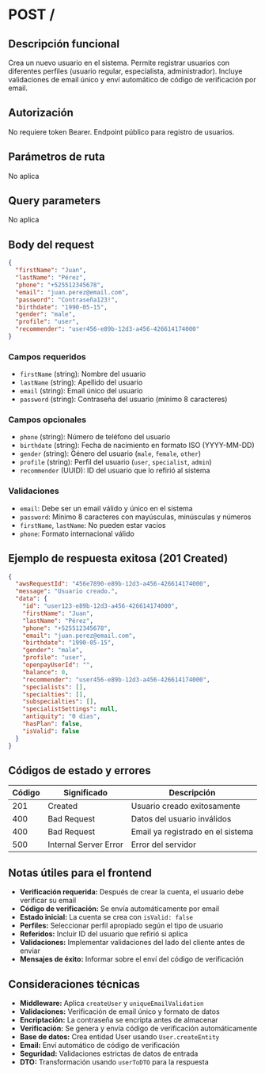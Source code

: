 # POST /

## Descripción funcional

Crea un nuevo usuario en el sistema. Permite registrar usuarios con diferentes perfiles (usuario regular, especialista, administrador). Incluye validaciones de email único y enví automático de código de verificación por email.

## Autorización

No requiere token Bearer. Endpoint público para registro de usuarios.

## Parámetros de ruta

No aplica

## Query parameters

No aplica

## Body del request

```json
{
  "firstName": "Juan",
  "lastName": "Pérez",
  "phone": "+525512345678",
  "email": "juan.perez@email.com",
  "password": "Contraseña123!",
  "birthdate": "1990-05-15",
  "gender": "male",
  "profile": "user",
  "recommender": "user456-e89b-12d3-a456-426614174000"
}
```

### Campos requeridos
- `firstName` (string): Nombre del usuario
- `lastName` (string): Apellido del usuario
- `email` (string): Email único del usuario
- `password` (string): Contraseña del usuario (mínimo 8 caracteres)

### Campos opcionales
- `phone` (string): Número de teléfono del usuario
- `birthdate` (string): Fecha de nacimiento en formato ISO (YYYY-MM-DD)
- `gender` (string): Género del usuario (`male`, `female`, `other`)
- `profile` (string): Perfil del usuario (`user`, `specialist`, `admin`)
- `recommender` (UUID): ID del usuario que lo refirió al sistema

### Validaciones
- `email`: Debe ser un email válido y único en el sistema
- `password`: Mínimo 8 caracteres con mayúsculas, minúsculas y números
- `firstName`, `lastName`: No pueden estar vacíos
- `phone`: Formato internacional válido

## Ejemplo de respuesta exitosa (201 Created)

```json
{
  "awsRequestId": "456e7890-e89b-12d3-a456-426614174000",
  "message": "Usuario creado.",
  "data": {
    "id": "user123-e89b-12d3-a456-426614174000",
    "firstName": "Juan",
    "lastName": "Pérez",
    "phone": "+525512345678",
    "email": "juan.perez@email.com",
    "birthdate": "1990-05-15",
    "gender": "male",
    "profile": "user",
    "openpayUserId": "",
    "balance": 0,
    "recommender": "user456-e89b-12d3-a456-426614174000",
    "specialists": [],
    "specialties": [],
    "subspecialties": [],
    "specialistSettings": null,
    "antiquity": "0 días",
    "hasPlan": false,
    "isValid": false
  }
}
```

## Códigos de estado y errores

| Código | Significado           | Descripción                      |
| ------ | --------------------- | -------------------------------- |
| 201    | Created               | Usuario creado exitosamente      |
| 400    | Bad Request           | Datos del usuario inválidos      |
| 400    | Bad Request           | Email ya registrado en el sistema |
| 500    | Internal Server Error | Error del servidor               |

## Notas útiles para el frontend

- **Verificación requerida:** Después de crear la cuenta, el usuario debe verificar su email
- **Código de verificación:** Se envía automáticamente por email
- **Estado inicial:** La cuenta se crea con `isValid: false`
- **Perfiles:** Seleccionar perfil apropiado según el tipo de usuario
- **Referidos:** Incluir ID del usuario que refirió si aplica
- **Validaciones:** Implementar validaciones del lado del cliente antes de enviar
- **Mensajes de éxito:** Informar sobre el enví del código de verificación

## Consideraciones técnicas

- **Middleware:** Aplica `createUser` y `uniqueEmailValidation`
- **Validaciones:** Verificación de email único y formato de datos
- **Encriptación:** La contraseña se encripta antes de almacenar
- **Verificación:** Se genera y envía código de verificación automáticamente
- **Base de datos:** Crea entidad User usando `User.createEntity`
- **Email:** Enví automático de código de verificación
- **Seguridad:** Validaciones estrictas de datos de entrada
- **DTO:** Transformación usando `userToDTO` para la respuesta
